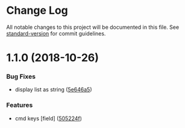 # Change Log

All notable changes to this project will be documented in this file. See [standard-version](https://github.com/conventional-changelog/standard-version) for commit guidelines.

<a name="1.1.0"></a>
# 1.1.0 (2018-10-26)


### Bug Fixes

* display list as string ([5e646a5](https://github.com/matchdav/pkg-cli/commit/5e646a5))


### Features

* cmd keys [field] ([505224f](https://github.com/matchdav/pkg-cli/commit/505224f))
